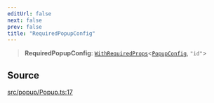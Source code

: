 ```yaml
---
editUrl: false
next: false
prev: false
title: "RequiredPopupConfig"
---
```


> **RequiredPopupConfig**: [`WithRequiredProps`](/api/type-aliases/withrequiredprops/)\<[`PopupConfig`](/api/type-aliases/popupconfig/), `"id"`\>

## Source

[src/popup/Popup.ts:17](https://github.com/relishinc/dill-pixel/blob/10f512f7f577ca5e74162827f11215b28df5ca97/src/popup/Popup.ts#L17)
